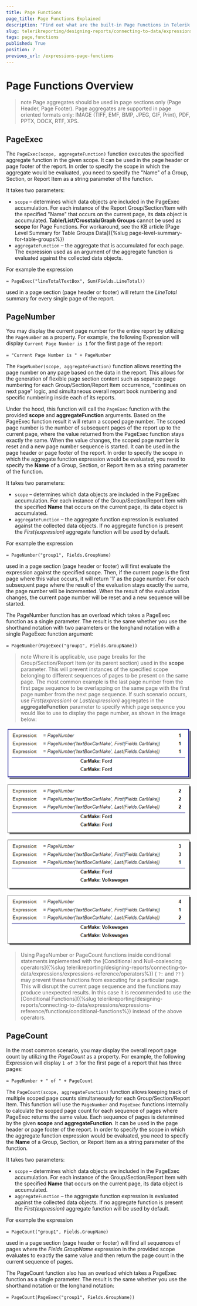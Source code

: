 ```yaml
---
title: Page Functions
page_title: Page Functions Explained
description: "Find out what are the built-in Page Functions in Telerik Reporting, where and how to use them in expressions in reports."
slug: telerikreporting/designing-reports/connecting-to-data/expressions/expressions-reference/functions/page-functions
tags: page,functions
published: True
position: 7
previous_url: /expressions-page-functions
---
```


# Page Functions Overview

>note Page aggregates should be used in page sections only (Page Header, Page Footer). Page aggregates are supported in page oriented formats only: IMAGE (TIFF, EMF, BMP, JPEG, GIF, Print), PDF, PPTX, DOCX, RTF, XPS.

## PageExec

The `PageExec(scope, aggregateFunction)` function executes the specified aggregate function in the given scope. It can be used in the page header or page footer of the report. In order to specify the scope in which the aggregate would be evaluated, you need to specify the "Name" of a Group, Section, or Report Item as a string parameter of the function.

It takes two parameters:

* `scope` – determines which data objects are included in the PageExec accumulation. For each instance of the Report Group/Section/Item with the specified "Name" that occurs on the current page, its data object is accumulated. __Table/List/Crosstab/Graph Groups__ cannot be used as __scope__ for Page Functions. For workaround, see the KB article [Page Level Summary for Table Groups Data]({%slug page-level-summary-for-table-groups%})
* `aggregateFunction` – the aggregate that is accumulated for each page. The expression used as an argument of the aggregate function is evaluated against the collected data objects.

For example the expression 

`= PageExec("lineTotalTextBox", Sum(Fields.LineTotal))`

used in a page section (page header or footer) will return the *LineTotal* summary for every single page of the report. 

## PageNumber

You may display the current page number for the entire report by utilizing the `PageNumber` as a property. For example, the following Expression will display `Current Page Number is 1` for the first page of the report:

`= "Current Page Number is " + PageNumber`

The `PageNumber(scope, aggregateFunction)` function allows resetting the page number on any page based on the data in the report. This allows for the generation of flexible page section content such as separate page numbering for each Group/Section/Report Item occurrence, "continues on next page" logic, and simultaneous overall report book numbering and specific numbering inside each of its reports.

Under the hood, this function will call the `PageExec` function with the provided __scope__ and __aggregateFunction__ arguments. Based on the PageExec function result it will return a scoped page number. The scoped page number is the number of subsequent pages of the report up to the current page, where the value returned from the PageExec function stays exactly the same. When the value changes, the scoped page number is reset and a new page number sequence is started. It can be used in the page header or page footer of the report. In order to specify the scope in which the aggregate function expression would be evaluated, you need to specify the __Name__ of a Group, Section, or Report Item as a string parameter of the function.

It takes two parameters:

* `scope` – determines which data objects are included in the PageExec accumulation. For each instance of the Group/Section/Report Item with the specified __Name__ that occurs on the current page, its data object is accumulated.
* `aggregateFunction` – the aggregate function expression is evaluated against the collected data objects. If no aggregate function is present the *First(expression)* aggregate function will be used by default.

For example the expression

`= PageNumber("group1", Fields.GroupName)`

used in a page section (page header or footer) will first evaluate the expression against the specified scope. Then, if the current page is the first page where this value occurs, it will return '1' as the page number. For each subsequent page where the result of the evaluation stays exactly the same, the page number will be incremented. When the result of the evaluation changes, the current page number will be reset and a new sequence will be started.

The PageNumber function has an overload which takes a PageExec function as a single parameter. The result is the same whether you use the shorthand notation with two parameters or the longhand notation with a single PageExec function argument:

`= PageNumber(PageExec("group1", Fields.GroupName))`

>note Where it is applicable, use page breaks for the Group/Section/Report Item (or its parent section) used in the __scope__ parameter. This will prevent instances of the specified scope belonging to different sequences of pages to be present on the same page. The most common example is the last page number from the first page sequence to be overlapping on the same page with the first page number from the next page sequence. If such scenario occurs, use *First(expression)* or *Last(expression)* aggregates in the __aggregateFunction__ parameter to specify which page sequence you would like to use to display the page number, as shown in the image below:

![using First and Last aggregates in the aggregateFunction parameter to specify which page sequence to use to display the page number](images/ResetPageLastFirst.png)

> Using PageNumber or PageCount functions inside conditional statements implemented with the [Conditional and Null-coalescing operators]({%slug telerikreporting/designing-reports/connecting-to-data/expressions/expressions-reference/operators%}) ( `?:` and `??` ) may prevent these functions from executing for a particular page. This will disrupt the current page sequence and the functions may produce unexpected results. In this case it is recommended to use the [Conditional Functions]({%slug telerikreporting/designing-reports/connecting-to-data/expressions/expressions-reference/functions/conditional-functions%}) instead of the above operators.

## PageCount

In the most common scenario, you may display the overall report page count by utilizing the _PageCount_ as a property. For example, the following Expression will display `1 of 3` for the first page of a report that has three pages:

`= PageNumber + " of " + PageCount`

The `PageCount(scope, aggregateFunction)` function allows keeping track of multiple scoped page counts simultaneously for each Group/Section/Report Item. This function will use the `PageNumber` and `PageExec` functions internally to calculate the scoped page count for each sequence of pages where PageExec returns the same value. Each sequence of pages is determined by the given __scope__ and __aggregateFunction__. It can be used in the page header or page footer of the report. In order to specify the scope in which the aggregate function expression would be evaluated, you need to specify the __Name__ of a Group, Section, or Report Item as a string parameter of the function.

It takes two parameters:

* `scope` – determines which data objects are included in the PageExec accumulation. For each instance of the Group/Section/Report Item with the specified __Name__ that occurs on the current page, its data object is accumulated.
* `aggregateFunction` – the aggregate function expression is evaluated against the collected data objects. If no aggregate function is present the *First(expression)* aggregate function will be used by default.

For example the expression 

`= PageCount("group1", Fields.GroupName)`

used in a page section (page header or footer) will find all sequences of pages where the *Fields.GroupName* expression in the provided scope evaluates to exactly the same value and then return the page count in the current sequence of pages.

The PageCount function also has an overload which takes a PageExec function as a single parameter. The result is the same whether you use the shorthand notation or the longhand notation:

`= PageCount(PageExec("group1", Fields.GroupName))`
